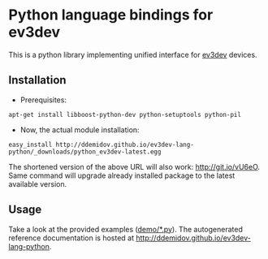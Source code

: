 # Python language bindings for ev3dev

This is a python library implementing unified interface for [ev3dev][] devices.

## Installation

* Prerequisites:
```
apt-get install libboost-python-dev python-setuptools python-pil
```

* Now, the actual module installation:
```
easy_install http://ddemidov.github.io/ev3dev-lang-python/_downloads/python_ev3dev-latest.egg
```
The shortened version of the above URL will also work: http://git.io/vU6eO.
Same command will upgrade already installed package to the latest available
version.

## Usage

Take a look at the provided examples ([demo/*.py](https://github.com/ddemidov/ev3dev-lang-python/tree/master/demo)).
The autogenerated reference documentation is hosted at http://ddemidov.github.io/ev3dev-lang-python.

[ev3dev]: http://ev3dev.org
